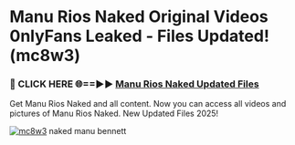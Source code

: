 # Manu Rios Naked Original Videos 0nlyFans Leaked - Files Updated! (mc8w3)

<h3>🔴 CLICK HERE 🌐==►► <a href="https://tinyurl.com/up5wt9bj" rel="nofollow">Manu Rios Naked Updated Files</a></h3>

Get Manu Rios Naked and all content. Now you can access all videos and pictures of Manu Rios Naked. New Updated Files 2025!

[![mc8w3](https://i.imgur.com/ABiUzMV.gif)](https://tinyurl.com/up5wt9bj)
naked manu bennett